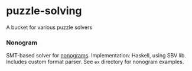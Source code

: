 # puzzle-solving
A bucket for various puzzle solvers

### Nonogram

SMT-based solver for [nonograms](https://en.wikipedia.org/wiki/Nonogram).
Implementation: Haskell, using SBV lib.  
Includes custom format parser. See `ex` directory for nonogram examples.

